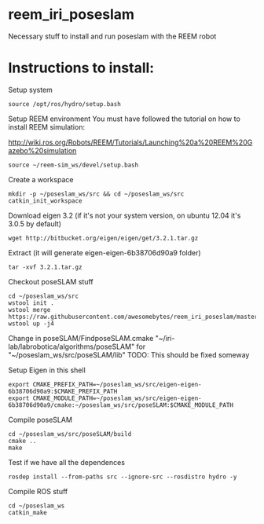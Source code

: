 reem_iri_poseslam
=================

Necessary stuff to install and run poseslam with the REEM robot


# Instructions to install:

Setup system
```
source /opt/ros/hydro/setup.bash
```

Setup REEM environment
You must have followed the tutorial on how to install REEM simulation:

http://wiki.ros.org/Robots/REEM/Tutorials/Launching%20a%20REEM%20Gazebo%20simulation
```
source ~/reem-sim_ws/devel/setup.bash
```

Create a workspace
```
mkdir -p ~/poseslam_ws/src && cd ~/poseslam_ws/src
catkin_init_workspace
```

Download eigen 3.2 (if it's not your system version, on ubuntu 12.04 it's 3.0.5 by default)
```
wget http://bitbucket.org/eigen/eigen/get/3.2.1.tar.gz
```
Extract (it will generate eigen-eigen-6b38706d90a9 folder)
```
tar -xvf 3.2.1.tar.gz
```

Checkout poseSLAM stuff
```
cd ~/poseslam_ws/src
wstool init .
wstool merge https://raw.githubusercontent.com/awesomebytes/reem_iri_poseslam/master/poseslam.rosinstall
wstool up -j4
```

Change in poseSLAM/FindposeSLAM.cmake "~/iri-lab/labrobotica/algorithms/poseSLAM" for "~/poseslam_ws/src/poseSLAM/lib"
TODO: This should be fixed someway

Setup Eigen in this shell
```
export CMAKE_PREFIX_PATH=~/poseslam_ws/src/eigen-eigen-6b38706d90a9:$CMAKE_PREFIX_PATH
export CMAKE_MODULE_PATH=~/poseslam_ws/src/eigen-eigen-6b38706d90a9/cmake:~/poseslam_ws/src/poseSLAM:$CMAKE_MODULE_PATH
```

Compile poseSLAM
```
cd ~/poseslam_ws/src/poseSLAM/build
cmake ..
make
```

Test if we have all the dependences
```
rosdep install --from-paths src --ignore-src --rosdistro hydro -y
```

Compile ROS stuff
```
cd ~/poseslam_ws
catkin_make
```


